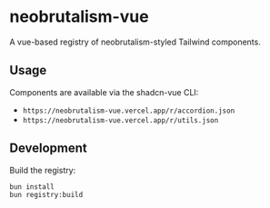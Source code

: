 # neobrutalism-vue

A vue-based registry of neobrutalism-styled Tailwind components.

## Usage

Components are available via the shadcn-vue CLI:

- `https://neobrutalism-vue.vercel.app/r/accordion.json`
- `https://neobrutalism-vue.vercel.app/r/utils.json`

## Development

Build the registry:

```bash
bun install
bun registry:build
```
